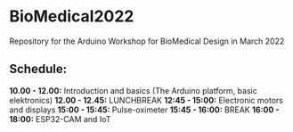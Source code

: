 # BioMedical2022
Repository for the Arduino Workshop for BioMedical Design in March 2022

## Schedule:
<b>10.00 - 12.00:</b> Introduction and basics (The Arduino platform, basic elektronics)
<b>12.00 - 12.45:</b> LUNCHBREAK
<b>12:45 - 15:00:</b> Electronic motors and displays
<b>15:00 - 15:45:</b> Pulse-oximeter
<b>15:45 - 16:00:</b> BREAK
<b>16:00 - 18:00:</b> ESP32-CAM and IoT